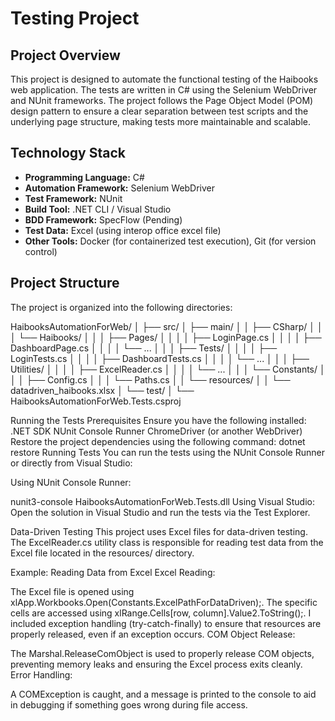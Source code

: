 #  Testing Project

## Project Overview

This project is designed to automate the functional testing of the Haibooks web application. The tests are written in C# using the Selenium WebDriver and NUnit frameworks. The project follows the Page Object Model (POM) design pattern to ensure a clear separation between test scripts and the underlying page structure, making tests more maintainable and scalable.

## Technology Stack

- **Programming Language:** C#
- **Automation Framework:** Selenium WebDriver
- **Test Framework:** NUnit
- **Build Tool:** .NET CLI / Visual Studio
- **BDD Framework:** SpecFlow (Pending)
- **Test Data:** Excel (using interop office excel file)
- **Other Tools:** Docker (for containerized test execution), Git (for version control)

## Project Structure

The project is organized into the following directories:

HaibooksAutomationForWeb/
│
├── src/
│ ├── main/
│ │ ├── CSharp/
│ │ │ └── Haibooks/
│ │ │ ├── Pages/
│ │ │ │ ├── LoginPage.cs
│ │ │ │ ├── DashboardPage.cs
│ │ │ │ └── ...
│ │ │ ├── Tests/
│ │ │ │ ├── LoginTests.cs
│ │ │ │ ├── DashboardTests.cs
│ │ │ │ └── ...
│ │ │ ├── Utilities/
│ │ │ │ ├── ExcelReader.cs
│ │ │ │ └── ...
│ │ │ └── Constants/
│ │ │ ├── Config.cs
│ │ │ └── Paths.cs
│ │ └── resources/
│ │ └── datadriven_haibooks.xlsx
│ └── test/
│ └── HaibooksAutomationForWeb.Tests.csproj


Running the Tests
Prerequisites
Ensure you have the following installed:
.NET SDK
NUnit Console Runner
ChromeDriver (or another WebDriver)
Restore the project dependencies using the following command:
dotnet restore
Running Tests
You can run the tests using the NUnit Console Runner or directly from Visual Studio:

Using NUnit Console Runner:

nunit3-console HaibooksAutomationForWeb.Tests.dll
Using Visual Studio:
Open the solution in Visual Studio and run the tests via the Test Explorer.

Data-Driven Testing
This project uses Excel files for data-driven testing. The ExcelReader.cs utility class is responsible for reading test data from the Excel file located in the resources/ directory.

Example: Reading Data from Excel
Excel Reading:

The Excel file is opened using xlApp.Workbooks.Open(Constants.ExcelPathForDataDriven);.
The specific cells are accessed using xlRange.Cells[row, column].Value2.ToString();.
I included exception handling (try-catch-finally) to ensure that resources are properly released, even if an exception occurs.
COM Object Release:

The Marshal.ReleaseComObject is used to properly release COM objects, preventing memory leaks and ensuring the Excel process exits cleanly.
Error Handling:

A COMException is caught, and a message is printed to the console to aid in debugging if something goes wrong during file access.
